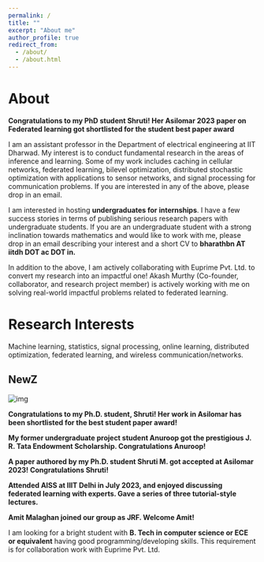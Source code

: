 ```yaml
---
permalink: /
title: ""
excerpt: "About me"
author_profile: true
redirect_from: 
  - /about/
  - /about.html
---
```


# About 

**Congratulations to my PhD student Shruti! Her Asilomar 2023 paper on Federated learning got shortlisted for the student best paper award**

I am an assistant professor in the Department of electrical engineering at IIT Dharwad. My interest is to conduct fundamental research in the areas of inference and learning. Some of my work includes caching in cellular networks, federated learning, bilevel optimization, distributed stochastic optimization with applications to sensor networks, and signal processing for communication problems. If you are interested in any of the above, please drop in an email.

I am interested in hosting **undergraduates for internships**. I have a few success stories in terms of publishing serious research papers with undergraduate students. If you are an undergraduate student with a strong inclination towards mathematics and would like to work with me, please drop in an email describing your interest and a short CV to **bharathbn AT iitdh DOT ac DOT in.** 

In addition to the above, I am actively collaborating with Euprime Pvt. Ltd. to convert my research into an impactful one! Akash Murthy (Co-founder, collaborator, and research project member) is actively working with me on solving real-world impactful problems related to federated learning.

# Research Interests

Machine learning, statistics, signal processing, online learning, distributed optimization, federated learning, and wireless communication/networks.


## NewZ

![img](https://bnbharath.files.wordpress.com/2020/06/img_1282.jpg?w=200)

**Congratulations to my Ph.D. student, Shruti! Her work in Asilomar has been shortlisted for the best student paper award!** 

**My former undergraduate project student Anuroop got the prestigious J. R. Tata Endowment Scholarship. Congratulations Anuroop!**

**A paper authored by my Ph.D. student Shruti M. got accepted at Asilomar 2023! Congratulations Shruti!**

**Attended AISS at IIIT Delhi in July 2023, and enjoyed discussing federated learning with experts. Gave a series of three tutorial-style lectures.**

**Amit Malaghan joined our group as JRF. Welcome Amit!**






I am looking for a bright student with **B. Tech in computer science or ECE or equivalent** having good programming/developing skills. This requirement is for collaboration work with Euprime Pvt. Ltd.
